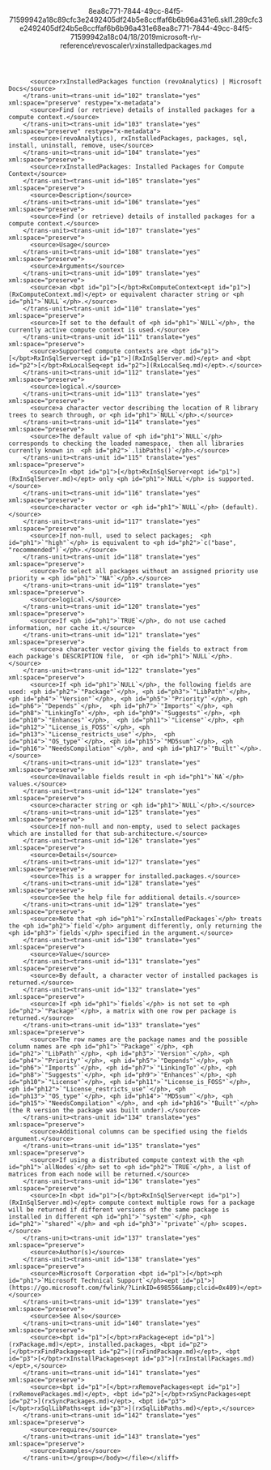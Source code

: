 <?xml version="1.0"?><xliff version="1.2" xmlns="urn:oasis:names:tc:xliff:document:1.2" xmlns:xsi="http://www.w3.org/2001/XMLSchema-instance" xsi:schemaLocation="urn:oasis:names:tc:xliff:document:1.2 xliff-core-1.2-transitional.xsd"><file datatype="xml" original="rxinstalledpackages.md" source-language="en-US" target-language="en-US"><header><tool tool-id="mdxliff" tool-name="mdxliff" tool-version="1.0-d1654b2" tool-company="Microsoft" /><xliffext:skl_file_name xmlns:xliffext="urn:microsoft:content:schema:xliffextensions">8ea8c771-7844-49cc-84f5-71599942a18c89cfc3e2492405df24b5e8ccffaf6b6b96a431e6.skl</xliffext:skl_file_name><xliffext:version xmlns:xliffext="urn:microsoft:content:schema:xliffextensions">1.2</xliffext:version><xliffext:ms.openlocfilehash xmlns:xliffext="urn:microsoft:content:schema:xliffextensions">89cfc3e2492405df24b5e8ccffaf6b6b96a431e6</xliffext:ms.openlocfilehash><xliffext:ms.sourcegitcommit xmlns:xliffext="urn:microsoft:content:schema:xliffextensions">8ea8c771-7844-49cc-84f5-71599942a18c</xliffext:ms.sourcegitcommit><xliffext:ms.lasthandoff xmlns:xliffext="urn:microsoft:content:schema:xliffextensions">04/18/2019</xliffext:ms.lasthandoff><xliffext:ms.openlocfilepath xmlns:xliffext="urn:microsoft:content:schema:xliffextensions">microsoft-r\r-reference\revoscaler\rxinstalledpackages.md</xliffext:ms.openlocfilepath></header><body><group id="content" extype="content"><trans-unit id="101" translate="yes" xml:space="preserve" restype="x-metadata">
          <source>rxInstalledPackages function (revoAnalytics) | Microsoft Docs</source>
        </trans-unit><trans-unit id="102" translate="yes" xml:space="preserve" restype="x-metadata">
          <source>Find (or retrieve) details of installed packages for a compute context.</source>
        </trans-unit><trans-unit id="103" translate="yes" xml:space="preserve" restype="x-metadata">
          <source>(revoAnalytics), rxInstalledPackages, packages, sql, install, uninstall, remove, use</source>
        </trans-unit><trans-unit id="104" translate="yes" xml:space="preserve">
          <source>rxInstalledPackages: Installed Packages for Compute Context</source>
        </trans-unit><trans-unit id="105" translate="yes" xml:space="preserve">
          <source>Description</source>
        </trans-unit><trans-unit id="106" translate="yes" xml:space="preserve">
          <source>Find (or retrieve) details of installed packages for a compute context.</source>
        </trans-unit><trans-unit id="107" translate="yes" xml:space="preserve">
          <source>Usage</source>
        </trans-unit><trans-unit id="108" translate="yes" xml:space="preserve">
          <source>Arguments</source>
        </trans-unit><trans-unit id="109" translate="yes" xml:space="preserve">
          <source>an <bpt id="p1">[</bpt>RxComputeContext<ept id="p1">](RxComputeContext.md)</ept> or equivalent character string or <ph id="ph1">`NULL`</ph>.</source>
        </trans-unit><trans-unit id="110" translate="yes" xml:space="preserve">
          <source>If set to the default of <ph id="ph1">`NULL`</ph>, the currently active compute context is used.</source>
        </trans-unit><trans-unit id="111" translate="yes" xml:space="preserve">
          <source>Supported compute contexts are <bpt id="p1">[</bpt>RxInSqlServer<ept id="p1">](RxInSqlServer.md)</ept> and <bpt id="p2">[</bpt>RxLocalSeq<ept id="p2">](RxLocalSeq.md)</ept>.</source>
        </trans-unit><trans-unit id="112" translate="yes" xml:space="preserve">
          <source>logical.</source>
        </trans-unit><trans-unit id="113" translate="yes" xml:space="preserve">
          <source>a character vector describing the location of R library  trees to search through, or <ph id="ph1">`NULL`</ph>.</source>
        </trans-unit><trans-unit id="114" translate="yes" xml:space="preserve">
          <source>The default value of <ph id="ph1">`NULL`</ph> corresponds to checking the loaded namespace,  then all libraries currently known in  <ph id="ph2">`.libPaths()`</ph>.</source>
        </trans-unit><trans-unit id="115" translate="yes" xml:space="preserve">
          <source>In <bpt id="p1">[</bpt>RxInSqlServer<ept id="p1">](RxInSqlServer.md)</ept> only <ph id="ph1">`NULL`</ph> is supported.</source>
        </trans-unit><trans-unit id="116" translate="yes" xml:space="preserve">
          <source>character vector or <ph id="ph1">`NULL`</ph> (default).</source>
        </trans-unit><trans-unit id="117" translate="yes" xml:space="preserve">
          <source>If non-null, used to select packages;  <ph id="ph1">`"high"`</ph> is equivalent to <ph id="ph2">`c("base", "recommended")`</ph>.</source>
        </trans-unit><trans-unit id="118" translate="yes" xml:space="preserve">
          <source>To select all packages without an assigned priority use priority = <ph id="ph1">`"NA"`</ph>.</source>
        </trans-unit><trans-unit id="119" translate="yes" xml:space="preserve">
          <source>logical.</source>
        </trans-unit><trans-unit id="120" translate="yes" xml:space="preserve">
          <source>If <ph id="ph1">`TRUE`</ph>, do not use cached information, nor cache it.</source>
        </trans-unit><trans-unit id="121" translate="yes" xml:space="preserve">
          <source>a character vector giving the fields to extract from each package's DESCRIPTION file,  or <ph id="ph1">`NULL`</ph>.</source>
        </trans-unit><trans-unit id="122" translate="yes" xml:space="preserve">
          <source>If <ph id="ph1">`NULL`</ph>, the following fields are used: <ph id="ph2">`"Package"`</ph>, <ph id="ph3">`"LibPath"`</ph>, <ph id="ph4">`"Version"`</ph>, <ph id="ph5">`"Priority"`</ph>, <ph id="ph6">`"Depends"`</ph>,  <ph id="ph7">`"Imports"`</ph>, <ph id="ph8">`"LinkingTo"`</ph>, <ph id="ph9">`"Suggests"`</ph>, <ph id="ph10">`"Enhances"`</ph>,  <ph id="ph11">`"License"`</ph>, <ph id="ph12">`"License_is_FOSS"`</ph>, <ph id="ph13">`"License_restricts_use"`</ph>,  <ph id="ph14">`"OS_type"`</ph>, <ph id="ph15">`"MD5sum"`</ph>, <ph id="ph16">`"NeedsCompilation"`</ph>, and <ph id="ph17">`"Built"`</ph>.</source>
        </trans-unit><trans-unit id="123" translate="yes" xml:space="preserve">
          <source>Unavailable fields result in <ph id="ph1">`NA`</ph> values.</source>
        </trans-unit><trans-unit id="124" translate="yes" xml:space="preserve">
          <source>character string or <ph id="ph1">`NULL`</ph>.</source>
        </trans-unit><trans-unit id="125" translate="yes" xml:space="preserve">
          <source>If non-null and non-empty, used to select packages  which are installed for that sub-architecture.</source>
        </trans-unit><trans-unit id="126" translate="yes" xml:space="preserve">
          <source>Details</source>
        </trans-unit><trans-unit id="127" translate="yes" xml:space="preserve">
          <source>This is a wrapper for installed.packages.</source>
        </trans-unit><trans-unit id="128" translate="yes" xml:space="preserve">
          <source>See the help file for additional details.</source>
        </trans-unit><trans-unit id="129" translate="yes" xml:space="preserve">
          <source>Note that <ph id="ph1">`rxInstalledPackages`</ph> treats the <ph id="ph2">`field`</ph> argument differently, only returning the <ph id="ph3">`fields`</ph> specified in the argument.</source>
        </trans-unit><trans-unit id="130" translate="yes" xml:space="preserve">
          <source>Value</source>
        </trans-unit><trans-unit id="131" translate="yes" xml:space="preserve">
          <source>By default, a character vector of installed packages is returned.</source>
        </trans-unit><trans-unit id="132" translate="yes" xml:space="preserve">
          <source>If <ph id="ph1">`fields`</ph> is not set to <ph id="ph2">`"Package"`</ph>, a matrix with one row per package is returned.</source>
        </trans-unit><trans-unit id="133" translate="yes" xml:space="preserve">
          <source>The row names are the package names and the possible column names are <ph id="ph1">`"Package"`</ph>, <ph id="ph2">`"LibPath"`</ph>, <ph id="ph3">`"Version"`</ph>, <ph id="ph4">`"Priority"`</ph>, <ph id="ph5">`"Depends"`</ph>, <ph id="ph6">`"Imports"`</ph>, <ph id="ph7">`"LinkingTo"`</ph>, <ph id="ph8">`"Suggests"`</ph>, <ph id="ph9">`"Enhances"`</ph>, <ph id="ph10">`"License"`</ph>, <ph id="ph11">`"License_is_FOSS"`</ph>, <ph id="ph12">`"License_restricts_use"`</ph>, <ph id="ph13">`"OS_type"`</ph>, <ph id="ph14">`"MD5sum"`</ph>, <ph id="ph15">`"NeedsCompilation"`</ph>, and <ph id="ph16">`"Built"`</ph> (the R version the package was built under).</source>
        </trans-unit><trans-unit id="134" translate="yes" xml:space="preserve">
          <source>Additional columns can be specified using the fields argument.</source>
        </trans-unit><trans-unit id="135" translate="yes" xml:space="preserve">
          <source>If using a distributed compute context with the <ph id="ph1">`allNodes`</ph> set to <ph id="ph2">`TRUE`</ph>, a list of matrices from each node will be returned.</source>
        </trans-unit><trans-unit id="136" translate="yes" xml:space="preserve">
          <source>In <bpt id="p1">[</bpt>RxInSqlServer<ept id="p1">](RxInSqlServer.md)</ept> compute context multiple rows for a package will be returned if different versions of the same package is installed in different <ph id="ph1">`"system"`</ph>, <ph id="ph2">`"shared"`</ph> and <ph id="ph3">`"private"`</ph> scopes.</source>
        </trans-unit><trans-unit id="137" translate="yes" xml:space="preserve">
          <source>Author(s)</source>
        </trans-unit><trans-unit id="138" translate="yes" xml:space="preserve">
          <source>Microsoft Corporation <bpt id="p1">[</bpt><ph id="ph1">`Microsoft Technical Support`</ph><ept id="p1">](https://go.microsoft.com/fwlink/?LinkID=698556&amp;clcid=0x409)</ept></source>
        </trans-unit><trans-unit id="139" translate="yes" xml:space="preserve">
          <source>See Also</source>
        </trans-unit><trans-unit id="140" translate="yes" xml:space="preserve">
          <source><bpt id="p1">[</bpt>rxPackage<ept id="p1">](rxPackage.md)</ept>, installed.packages, <bpt id="p2">[</bpt>rxFindPackage<ept id="p2">](rxFindPackage.md)</ept>, <bpt id="p3">[</bpt>rxInstallPackages<ept id="p3">](rxInstallPackages.md)</ept>,</source>
        </trans-unit><trans-unit id="141" translate="yes" xml:space="preserve">
          <source><bpt id="p1">[</bpt>rxRemovePackages<ept id="p1">](rxRemovePackages.md)</ept>, <bpt id="p2">[</bpt>rxSyncPackages<ept id="p2">](rxSyncPackages.md)</ept>, <bpt id="p3">[</bpt>rxSqlLibPaths<ept id="p3">](rxSqlLibPaths.md)</ept>,</source>
        </trans-unit><trans-unit id="142" translate="yes" xml:space="preserve">
          <source>require</source>
        </trans-unit><trans-unit id="143" translate="yes" xml:space="preserve">
          <source>Examples</source>
        </trans-unit></group></body></file></xliff>